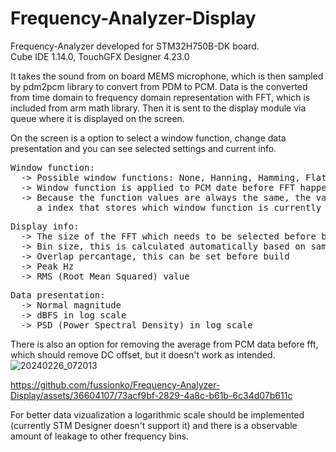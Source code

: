 
# Frequency-Analyzer-Display
Frequency-Analyzer developed for STM32H750B-DK board.\
Cube IDE 1.14.0, TouchGFX Designer 4.23.0

It takes the sound from on board MEMS microphone, which is then sampled by pdm2pcm library to convert from PDM to PCM.
Data is the converted from time domain to frequency domain representation with FFT, which is included from arm math library. 
Then it is sent to the display module via queue where it is displayed on the screen.

On the screen is a option to select a window function, change data presentation and you can see selected settings and current info.

<pre>
Window function:
  -> Possible window functions: None, Hanning, Hamming, Flat top and Bartlett
  -> Window function is applied to PCM date before FFT happens.
  -> Because the function values are always the same, the values are calculated at the start of the programm. There is
     a index that stores which window function is currently used, which can then be used to calculate windowed data.
</pre>

<pre>
Display info:
  -> The size of the FFT which needs to be selected before build and needs to be changed in STM Designer (graph points)
  -> Bin size, this is calculated automatically based on sampling frequency and fft size
  -> Overlap percantage, this can be set before build
  -> Peak Hz
  -> RMS (Root Mean Squared) value
</pre>

<pre>
Data presentation:
  -> Normal magnitude
  -> dBFS in log scale
  -> PSD (Power Spectral Density) in log scale
</pre>

There is also an option for removing the average from PCM data before fft, which should remove DC offset, but it doesn't work
as intended.
![20240226_072013](https://github.com/fussionko/Frequency-Analyzer-Display/assets/36604107/0ceb5a8d-890e-421d-9472-9cca130f0207)



https://github.com/fussionko/Frequency-Analyzer-Display/assets/36604107/73acf9bf-2829-4a8c-b61b-6c34d07b611c


For better data vizualization a logarithmic scale should be implemented (currently STM Designer doesn't support it) and there
is a observable amount of leakage to other frequency bins.




  
